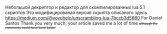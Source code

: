 Небольшой декриптор и редактор для скомпилированных lua 5.1 скриптов
Это модифицированая версия скрипта описаного здесь https://medium.com/@vovohelo/unscrambling-lua-7bccb3d5660
For Daniel Santos
Thank you very much, your article saved me a lot of time
<font size = 1>~~although the comments could have been better~~</font>
